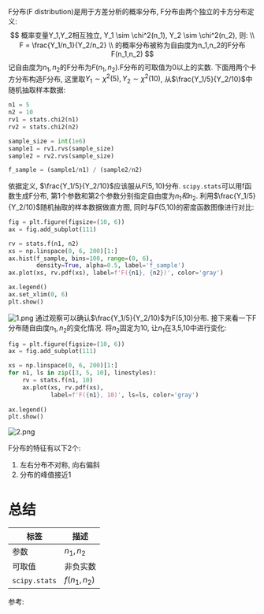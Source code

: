 F分布(F distribution)是用于方差分析的概率分布, F分布由两个独立的卡方分布定义:
$$
概率变量Y_1,Y_2相互独立, Y_1 \sim \chi^2(n_1), Y_2 \sim \chi^2(n_2), 则: \\
F = \frac{Y_1/n_1}{Y_2/n_2} \\
的概率分布被称为自由度为n_1,n_2的F分布F(n_1,n_2)
$$
记自由度为$n_1,n_2$的F分布为$F(n_1,n_2)$.F分布的可取值为0以上的实数.
下面用两个卡方分布构造F分布, 这里取$Y_1 \sim \chi^2(5), Y_2 \sim \chi^2(10)$, 从$\frac{Y_1/5}{Y_2/10}$中随机抽取样本数据:
```python
n1 = 5
n2 = 10
rv1 = stats.chi2(n1)
rv2 = stats.chi2(n2)

sample_size = int(1e6)
sample1 = rv1.rvs(sample_size)
sample2 = rv2.rvs(sample_size)

f_sample = (sample1/n1) / (sample2/n2)
```
依据定义, $\frac{Y_1/5}{Y_2/10}$应该服从$F(5,10)$分布. `scipy.stats`可以用f函数生成F分布, 第1个参数和第2个参数分别指定自由度为$n_1和n_2$. 利用$\frac{Y_1/5}{Y_2/10}$随机抽取的样本数据做直方图, 同时与F(5,10)的密度函数图像进行对比:
```python
fig = plt.figure(figsize=(10, 6))
ax = fig.add_subplot(111)

rv = stats.f(n1, n2)
xs = np.linspace(0, 6, 200)[1:]
ax.hist(f_sample, bins=100, range=(0, 6),
        density=True, alpha=0.5, label='f_sample')
ax.plot(xs, rv.pdf(xs), label=f'F({n1}, {n2})', color='gray')

ax.legend()
ax.set_xlim(0, 6)
plt.show()
```
![1.png](1.png)
通过观察可以确认$\frac{Y_1/5}{Y_2/10}$为F(5,10)分布.
接下来看一下F分布随自由度$n_1,n_2$的变化情况. 将$n_2$固定为10, 让$n_1$在3,5,10中进行变化:
```python
fig = plt.figure(figsize=(10, 6))
ax = fig.add_subplot(111)

xs = np.linspace(0, 6, 200)[1:]
for n1, ls in zip([3, 5, 10], linestyles):
    rv = stats.f(n1, 10)
    ax.plot(xs, rv.pdf(xs),
            label=f'F({n1}, 10)', ls=ls, color='gray')
    
ax.legend()
plt.show()
```
![2.png](2.png)

F分布的特征有以下2个:
1. 左右分布不对称, 向右偏斜
2. 分布的峰值接近1


# 总结
标签|描述
--|--
参数|$n_1,n_2$
可取值|非负实数
`scipy.stats`|$f(n_1,n_2)$


参考:
